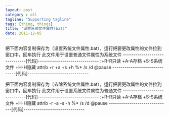 ```yaml
---
layout: post
category : all
tagline: "Supporting tagline"
tags: [thing, things]
title: "设置系统文件属性(bat)"
date: 2011-12-05
---
```

把下面内容复制保存为（设置系统文件属性.bat），运行把要更改属性的文件拉到窗口中，回车执行
此文件用于设置普通文件属性为系统文件
------------------------------[代码]------------------------------
:+R-R只读 +A-A存档 +S-S系统文件 +H-H隐藏
attrib +r +a +s +h %* /s /d 
@pause 
------------------------------[代码]------------------------------


把下面内容复制保存为（去除系统文件属性.bat），运行把要更改属性的文件拉到窗口中，回车执行
此文件用于设置系统文件属性为普通文件
------------------------------[代码]------------------------------
:+R-R只读 +A-A存档 +S-S系统文件 +H-H隐藏
attrib -r -a -s -h %* /s /d 
@pause 
------------------------------[代码]------------------------------
